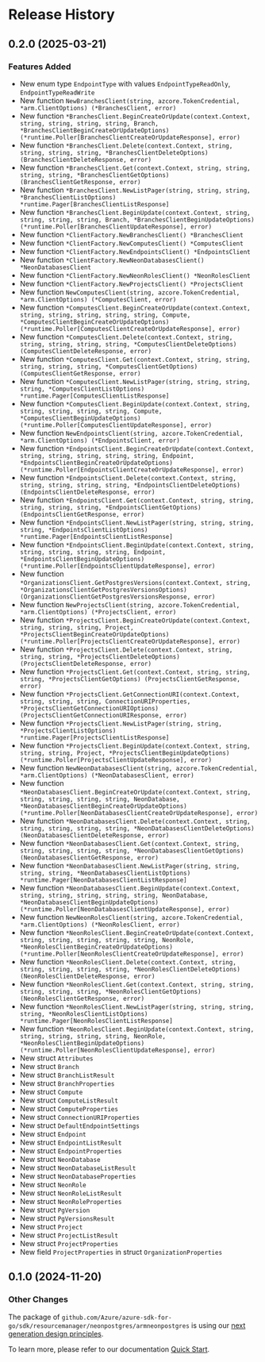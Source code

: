 # Release History

## 0.2.0 (2025-03-21)
### Features Added

- New enum type `EndpointType` with values `EndpointTypeReadOnly`, `EndpointTypeReadWrite`
- New function `NewBranchesClient(string, azcore.TokenCredential, *arm.ClientOptions) (*BranchesClient, error)`
- New function `*BranchesClient.BeginCreateOrUpdate(context.Context, string, string, string, string, Branch, *BranchesClientBeginCreateOrUpdateOptions) (*runtime.Poller[BranchesClientCreateOrUpdateResponse], error)`
- New function `*BranchesClient.Delete(context.Context, string, string, string, string, *BranchesClientDeleteOptions) (BranchesClientDeleteResponse, error)`
- New function `*BranchesClient.Get(context.Context, string, string, string, string, *BranchesClientGetOptions) (BranchesClientGetResponse, error)`
- New function `*BranchesClient.NewListPager(string, string, string, *BranchesClientListOptions) *runtime.Pager[BranchesClientListResponse]`
- New function `*BranchesClient.BeginUpdate(context.Context, string, string, string, string, Branch, *BranchesClientBeginUpdateOptions) (*runtime.Poller[BranchesClientUpdateResponse], error)`
- New function `*ClientFactory.NewBranchesClient() *BranchesClient`
- New function `*ClientFactory.NewComputesClient() *ComputesClient`
- New function `*ClientFactory.NewEndpointsClient() *EndpointsClient`
- New function `*ClientFactory.NewNeonDatabasesClient() *NeonDatabasesClient`
- New function `*ClientFactory.NewNeonRolesClient() *NeonRolesClient`
- New function `*ClientFactory.NewProjectsClient() *ProjectsClient`
- New function `NewComputesClient(string, azcore.TokenCredential, *arm.ClientOptions) (*ComputesClient, error)`
- New function `*ComputesClient.BeginCreateOrUpdate(context.Context, string, string, string, string, string, Compute, *ComputesClientBeginCreateOrUpdateOptions) (*runtime.Poller[ComputesClientCreateOrUpdateResponse], error)`
- New function `*ComputesClient.Delete(context.Context, string, string, string, string, string, *ComputesClientDeleteOptions) (ComputesClientDeleteResponse, error)`
- New function `*ComputesClient.Get(context.Context, string, string, string, string, string, *ComputesClientGetOptions) (ComputesClientGetResponse, error)`
- New function `*ComputesClient.NewListPager(string, string, string, string, *ComputesClientListOptions) *runtime.Pager[ComputesClientListResponse]`
- New function `*ComputesClient.BeginUpdate(context.Context, string, string, string, string, string, Compute, *ComputesClientBeginUpdateOptions) (*runtime.Poller[ComputesClientUpdateResponse], error)`
- New function `NewEndpointsClient(string, azcore.TokenCredential, *arm.ClientOptions) (*EndpointsClient, error)`
- New function `*EndpointsClient.BeginCreateOrUpdate(context.Context, string, string, string, string, string, Endpoint, *EndpointsClientBeginCreateOrUpdateOptions) (*runtime.Poller[EndpointsClientCreateOrUpdateResponse], error)`
- New function `*EndpointsClient.Delete(context.Context, string, string, string, string, string, *EndpointsClientDeleteOptions) (EndpointsClientDeleteResponse, error)`
- New function `*EndpointsClient.Get(context.Context, string, string, string, string, string, *EndpointsClientGetOptions) (EndpointsClientGetResponse, error)`
- New function `*EndpointsClient.NewListPager(string, string, string, string, *EndpointsClientListOptions) *runtime.Pager[EndpointsClientListResponse]`
- New function `*EndpointsClient.BeginUpdate(context.Context, string, string, string, string, string, Endpoint, *EndpointsClientBeginUpdateOptions) (*runtime.Poller[EndpointsClientUpdateResponse], error)`
- New function `*OrganizationsClient.GetPostgresVersions(context.Context, string, *OrganizationsClientGetPostgresVersionsOptions) (OrganizationsClientGetPostgresVersionsResponse, error)`
- New function `NewProjectsClient(string, azcore.TokenCredential, *arm.ClientOptions) (*ProjectsClient, error)`
- New function `*ProjectsClient.BeginCreateOrUpdate(context.Context, string, string, string, Project, *ProjectsClientBeginCreateOrUpdateOptions) (*runtime.Poller[ProjectsClientCreateOrUpdateResponse], error)`
- New function `*ProjectsClient.Delete(context.Context, string, string, string, *ProjectsClientDeleteOptions) (ProjectsClientDeleteResponse, error)`
- New function `*ProjectsClient.Get(context.Context, string, string, string, *ProjectsClientGetOptions) (ProjectsClientGetResponse, error)`
- New function `*ProjectsClient.GetConnectionURI(context.Context, string, string, string, ConnectionURIProperties, *ProjectsClientGetConnectionURIOptions) (ProjectsClientGetConnectionURIResponse, error)`
- New function `*ProjectsClient.NewListPager(string, string, *ProjectsClientListOptions) *runtime.Pager[ProjectsClientListResponse]`
- New function `*ProjectsClient.BeginUpdate(context.Context, string, string, string, Project, *ProjectsClientBeginUpdateOptions) (*runtime.Poller[ProjectsClientUpdateResponse], error)`
- New function `NewNeonDatabasesClient(string, azcore.TokenCredential, *arm.ClientOptions) (*NeonDatabasesClient, error)`
- New function `*NeonDatabasesClient.BeginCreateOrUpdate(context.Context, string, string, string, string, string, NeonDatabase, *NeonDatabasesClientBeginCreateOrUpdateOptions) (*runtime.Poller[NeonDatabasesClientCreateOrUpdateResponse], error)`
- New function `*NeonDatabasesClient.Delete(context.Context, string, string, string, string, string, *NeonDatabasesClientDeleteOptions) (NeonDatabasesClientDeleteResponse, error)`
- New function `*NeonDatabasesClient.Get(context.Context, string, string, string, string, string, *NeonDatabasesClientGetOptions) (NeonDatabasesClientGetResponse, error)`
- New function `*NeonDatabasesClient.NewListPager(string, string, string, string, *NeonDatabasesClientListOptions) *runtime.Pager[NeonDatabasesClientListResponse]`
- New function `*NeonDatabasesClient.BeginUpdate(context.Context, string, string, string, string, string, NeonDatabase, *NeonDatabasesClientBeginUpdateOptions) (*runtime.Poller[NeonDatabasesClientUpdateResponse], error)`
- New function `NewNeonRolesClient(string, azcore.TokenCredential, *arm.ClientOptions) (*NeonRolesClient, error)`
- New function `*NeonRolesClient.BeginCreateOrUpdate(context.Context, string, string, string, string, string, NeonRole, *NeonRolesClientBeginCreateOrUpdateOptions) (*runtime.Poller[NeonRolesClientCreateOrUpdateResponse], error)`
- New function `*NeonRolesClient.Delete(context.Context, string, string, string, string, string, *NeonRolesClientDeleteOptions) (NeonRolesClientDeleteResponse, error)`
- New function `*NeonRolesClient.Get(context.Context, string, string, string, string, string, *NeonRolesClientGetOptions) (NeonRolesClientGetResponse, error)`
- New function `*NeonRolesClient.NewListPager(string, string, string, string, *NeonRolesClientListOptions) *runtime.Pager[NeonRolesClientListResponse]`
- New function `*NeonRolesClient.BeginUpdate(context.Context, string, string, string, string, string, NeonRole, *NeonRolesClientBeginUpdateOptions) (*runtime.Poller[NeonRolesClientUpdateResponse], error)`
- New struct `Attributes`
- New struct `Branch`
- New struct `BranchListResult`
- New struct `BranchProperties`
- New struct `Compute`
- New struct `ComputeListResult`
- New struct `ComputeProperties`
- New struct `ConnectionURIProperties`
- New struct `DefaultEndpointSettings`
- New struct `Endpoint`
- New struct `EndpointListResult`
- New struct `EndpointProperties`
- New struct `NeonDatabase`
- New struct `NeonDatabaseListResult`
- New struct `NeonDatabaseProperties`
- New struct `NeonRole`
- New struct `NeonRoleListResult`
- New struct `NeonRoleProperties`
- New struct `PgVersion`
- New struct `PgVersionsResult`
- New struct `Project`
- New struct `ProjectListResult`
- New struct `ProjectProperties`
- New field `ProjectProperties` in struct `OrganizationProperties`


## 0.1.0 (2024-11-20)
### Other Changes

The package of `github.com/Azure/azure-sdk-for-go/sdk/resourcemanager/neonpostgres/armneonpostgres` is using our [next generation design principles](https://azure.github.io/azure-sdk/general_introduction.html).

To learn more, please refer to our documentation [Quick Start](https://aka.ms/azsdk/go/mgmt).